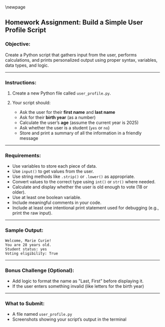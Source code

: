 \newpage

## Homework Assignment: Build a Simple User Profile Script

### Objective:

Create a Python script that gathers input from the user, performs calculations,
and prints personalized output using proper syntax, variables, data types, and
logic.

---

### Instructions:

1. Create a new Python file called `user_profile.py`.

2. Your script should:

   * Ask the user for their **first name** and **last name**
   * Ask for their **birth year** (as a number)
   * Calculate the user’s **age** (assume the current year is 2025)
   * Ask whether the user is a student (`yes` or `no`)
   * Store and print a summary of all the information in a friendly message

---

### Requirements:

* Use variables to store each piece of data.
* Use `input()` to get values from the user.
* Use string methods like `.strip()` or `.lower()` as appropriate.
* Convert values to the correct type using `int()` or `str()` where needed.
* Calculate and display whether the user is old enough to vote (18 or older).
* Use at least one boolean variable.
* Include meaningful comments in your code.
* Include at least one intentional print statement used for debugging (e.g.,
  print the raw input).

---

### Sample Output:

```
Welcome, Marie Curie!
You are 28 years old.
Student status: yes
Voting eligibility: True
```

---

### Bonus Challenge (Optional):

* Add logic to format the name as "Last, First" before displaying it.
* If the user enters something invalid (like letters for the birth year)

---

### What to Submit:

* A file named `user_profile.py`
* Screenshots showing your script’s output in the terminal

